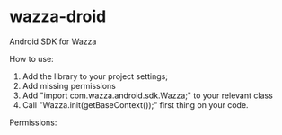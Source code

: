 wazza-droid
===========

Android SDK for Wazza

How to use:
1) Add the library to your project settings;
2) Add missing permissions
3) Add "import com.wazza.android.sdk.Wazza;" to your relevant class
4) Call "Wazza.init(getBaseContext());" first thing on your code.

Permissions:
    <uses-permission android:name="android.permission.ACCESS_FINE_LOCATION" />
    <uses-permission android:name="android.permission.ACCESS_COARSE_LOCATION" />
    <uses-permission android:name="android.permission.ACCESS_LOCATION_EXTRA_COMMANDS" />
    <uses-permission android:name="android.permission.MOCK_LOCATION" />
    <uses-permission android:name="android.permission.GET_ACCOUNTS" />
    <uses-permission android:name="android.permission.READ_PHONE_STATE" />
    
